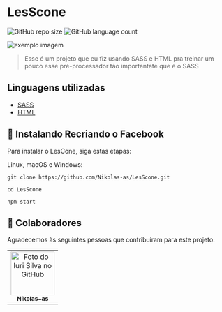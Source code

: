 # LesScone

![GitHub repo size](https://img.shields.io/github/repo-size/Nikolas-as/DT_Money?style=for-the-badge)
![GitHub language count](https://img.shields.io/github/languages/count/Nikolas-as/DT_Money?style=for-the-badge)

<img src="./assets/images/LesCone.PNG" alt="exemplo imagem">

> Esse é um projeto que eu fiz usando SASS e HTML pra treinar um pouco esse pré-processador tão importantate que é o SASS
> 
## Linguagens utilizadas

- [SASS](https://sass-lang.com/)
- [HTML](https://developer.mozilla.org/pt-BR/docs/Web/HTML)

## 🚀 Instalando Recriando o Facebook

Para instalar o LesCone, siga estas etapas:

Linux, macOS e Windows:
```
git clone https://github.com/Nikolas-as/LesScone.git

cd LesScone

npm start
```
## 🤝 Colaboradores

Agradecemos às seguintes pessoas que contribuíram para este projeto:

<table>
  <tr>
    <td align="center">
      <a href="#">
        <img src="https://avatars.githubusercontent.com/u/62979208?v=4" width="100px;" alt="Foto do Iuri Silva no GitHub"/><br>
        <sub>
          <b>Nikolas-as</b>
        </sub>
      </a>
    </td>
</table>
